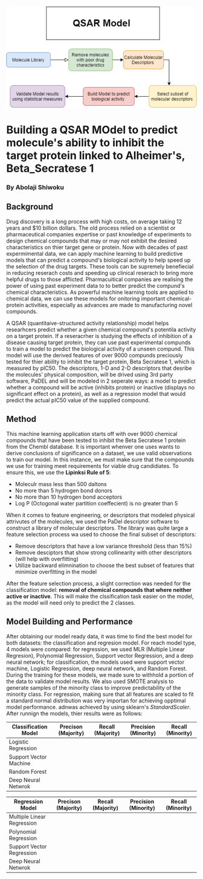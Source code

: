 ![](https://github.com/ashiwoku/QSAR-model/blob/main/qsar%20flowchart.png)

# Building a QSAR MOdel to predict molecule's ability to inhibit the target protein linked to Alheimer's, Beta_Secratese 1
### By Abolaji Shiwoku 

## Background 
  Drug discovery is a long process with high costs, on average taking 12 years and $10 billion dollars. The old process relied on a scientist or pharmaceutical companies expertise
or past knowledge of experiments to design chemical compounds that may or may not exhibit the desired characteristics on thier target gene or protein. Now with decades of past
expermimental data, we can apply machine learning to build predictive models that can predict a compound's biological activity to help speed up the selection of the drug targets. 
These tools can be supremely benefiecial in reducing reserach costs and speeding up clinical reserach to bring more helpful drugs to those afflicted. Pharmacuitical companies are
realising the power of using past experiment data to to better predict the compund's chemical characteristics. As powerful machine learning tools are applied to chemical data, we 
can use these models for onitoring important chemical- protein activities, especially as advances are made to manufacturing novel compounds. 

  A QSAR (quantitaive-structured activity relationship) model helps researhcers predict whether a given chemical compound's potentila activity on a target protein. If a 
reseracrher is studying the effects of inhibition of a disease causing target protein, they can use past experimental compunds to train a model to predict the biological activity 
of a unseen compund. This model will use the derived features of over 9000 compunds preciously tested for thier ability to inhibit the target protein, Beta Secratese 1, which is 
measured by pIC50. The descriptors, 1-D and 2-D descriptors that desribe the molecules' physical composition, will be drived using 3rd party software, PaDEL and will be modeled 
in 2 seperate ways: a model to predict whether a compound will be active (inhibits protein) or inactive (displays no significant effect on a protein), as well as a regression 
model that would predict the actual pIC50 value of the supplied compound. 

## Method
  This machine learning application starts off with over 9000 chemical compounds that have been tested to inhibit the Beta Secratese 1 protein from the Chembl database. It is
important whenver one uses wants to derive conclusions of significance on a dataset, we use valid observations to train our model. In this instance, we must make sure that the 
compounds we use for training meet requirements for viable drug candidiates. To ensure this, we use the **Lipinksi Rule of 5**:

* Moleculr mass less than 500 daltons
* No more than 5 hydrogen bond donors
* No more than 10 hydrogen bond acceptors 
* Log P (Octogonal water partition coeffecient) is no greater than 5 

When it comes to feature engineering, or descriptors that modeled physical attrivutes of the molecules, we used the PaDel descriptor software to construct a library of molecular descriptors. The library was quite large a feature selection process wa used to choose the final subset of descriptors:

* Remove descriptors that have a low variance threshold (less than 15%)
* Remove desciptors that show strong collinearity with other descriptors (will help with overfitting)
* Utilize backward elimnination to choose the best subset of features that minimize overfitting in the model 

After the feature selection process, a slight correction was needed for the classification model: **removal of chemical compounds that where neither active or inactive**. This will make the clssification task easier on the model, as the model will need only to predict the 2 classes.

## Model Building and Performance
  After obtaining our model ready data, it was time to find the best model for both datasets: the classification and regresion model. For reach model type, 4 models were compared: for regression, we used MLR (Multiple Linear Regresion), Polynomial Regression, Support vector Regression, and a deep neural network; for classification, the models 
used were support vector machine, Logistic Regression, deep neural network, and Random Forest. During the training for these models, we made sure to withhold a portion of the 
data to validate model results. We also used SMOTE analysis to generate samples of the minority class to improve predictability of the minority class. For regression, making 
sure that all features are scaled to fit a standard normal distribution was very importan for achieving opptimal model performance. adnwas achieved by using sklearn's 
*StandardScaler*. After runnign the models, thier results were as follows: 

| Classification Model | Precison (Majority) | Recall (Majority) | Precision (Minority) | Recall (Minority) |
| -------------------- |        :----:       |      :----:       |          :----:      |       :----:       |
| Logistic Regression  |                     |                   |                      |                    |
| Support Vector Machine |                    |                    |                      |                    |
| Random Forest         |                    |                   |                       |                    |
| Deep Neural Netwrok   |                    |                   |                       |                    |


| Regression Model | Precison (Majority) | Recall (Majority) | Precision (Minority) | Recall (Minority) |
| -------------------- |        :----:       |      :----:       |          :----:      |       :----:       |
| Multiple Linear Regression  |                     |                   |                      |                    |
| Polynomial Regression |                    |                    |                      |                    |
| Support Vector Regression    |                    |                   |                       |                    |
| Deep Neural Netwrok   |                    |                   |                       |                    |


